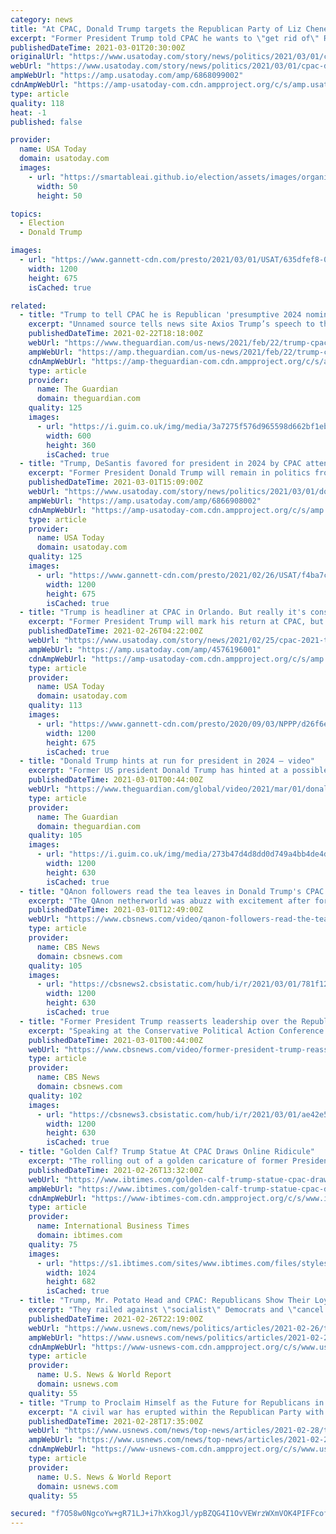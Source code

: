 ```yaml
---
category: news
title: "At CPAC, Donald Trump targets the Republican Party of Liz Cheney and Mitch McConnell"
excerpt: "Former President Trump told CPAC he wants to \"get rid of\" Republicans who oppose him and supported impeachment."
publishedDateTime: 2021-03-01T20:30:00Z
originalUrl: "https://www.usatoday.com/story/news/politics/2021/03/01/cpac-donald-trump-targets-republicans-liz-cheney-mitch-mcconnell/6868099002/"
webUrl: "https://www.usatoday.com/story/news/politics/2021/03/01/cpac-donald-trump-targets-republicans-liz-cheney-mitch-mcconnell/6868099002/"
ampWebUrl: "https://amp.usatoday.com/amp/6868099002"
cdnAmpWebUrl: "https://amp-usatoday-com.cdn.ampproject.org/c/s/amp.usatoday.com/amp/6868099002"
type: article
quality: 118
heat: -1
published: false

provider:
  name: USA Today
  domain: usatoday.com
  images:
    - url: "https://smartableai.github.io/election/assets/images/organizations/usatoday.com-50x50.jpg"
      width: 50
      height: 50

topics:
  - Election
  - Donald Trump

images:
  - url: "https://www.gannett-cdn.com/presto/2021/03/01/USAT/635dfef8-08df-4434-a40c-ee6aea5166ce-AP_Trump_Conservatives.jpg?auto=webp&crop=3788,2131,x1,y95&format=pjpg&width=1200"
    width: 1200
    height: 675
    isCached: true

related:
  - title: "Trump to tell CPAC he is Republican 'presumptive 2024 nominee' – report"
    excerpt: "Unnamed source tells news site Axios Trump’s speech to the rightwing event will have the message ‘I’m still in charge’"
    publishedDateTime: 2021-02-22T18:18:00Z
    webUrl: "https://www.theguardian.com/us-news/2021/feb/22/trump-cpac-republican-presumptive-2024-nominee"
    ampWebUrl: "https://amp.theguardian.com/us-news/2021/feb/22/trump-cpac-republican-presumptive-2024-nominee"
    cdnAmpWebUrl: "https://amp-theguardian-com.cdn.ampproject.org/c/s/amp.theguardian.com/us-news/2021/feb/22/trump-cpac-republican-presumptive-2024-nominee"
    type: article
    provider:
      name: The Guardian
      domain: theguardian.com
    quality: 125
    images:
      - url: "https://i.guim.co.uk/img/media/3a7275f576d965598d662bf1eb376ff03480bacd/0_364_5456_3273/master/5456.jpg?width=300&quality=45&auto=format&fit=max&dpr=2&s=0d6b3d50884a968f7fdefd6c0f54fdb0"
        width: 600
        height: 360
        isCached: true
  - title: "Trump, DeSantis favored for president in 2024 by CPAC attendees"
    excerpt: "Former President Donald Trump will remain in politics from his new home base of Florida, and his followers see Gov. Ron DeSantis as his heir apparent."
    publishedDateTime: 2021-03-01T15:09:00Z
    webUrl: "https://www.usatoday.com/story/news/politics/2021/03/01/donald-trump-ron-desantis-florida-cpac-2024-presidential-poll/6866908002/"
    ampWebUrl: "https://amp.usatoday.com/amp/6866908002"
    cdnAmpWebUrl: "https://amp-usatoday-com.cdn.ampproject.org/c/s/amp.usatoday.com/amp/6866908002"
    type: article
    provider:
      name: USA Today
      domain: usatoday.com
    quality: 125
    images:
      - url: "https://www.gannett-cdn.com/presto/2021/02/26/USAT/f4ba7cdb-aae0-480e-9954-79c279a387db-AP_CPAC_Trump_Statue.jpg?auto=webp&crop=3999,2250,x0,y203&format=pjpg&width=1200"
        width: 1200
        height: 675
        isCached: true
  - title: "Trump is headliner at CPAC in Orlando. But really it's conservative Florida's coming-out party"
    excerpt: "Former President Trump will mark his return at CPAC, but the four-day fest in Orlando is a coming out party for Florida's conservative leaders, too."
    publishedDateTime: 2021-02-26T04:22:00Z
    webUrl: "https://www.usatoday.com/story/news/2021/02/25/cpac-2021-trump-headline-orlando-event-its-also-where-florida-conservatives-gather/4576196001/"
    ampWebUrl: "https://amp.usatoday.com/amp/4576196001"
    cdnAmpWebUrl: "https://amp-usatoday-com.cdn.ampproject.org/c/s/amp.usatoday.com/amp/4576196001"
    type: article
    provider:
      name: USA Today
      domain: usatoday.com
    quality: 113
    images:
      - url: "https://www.gannett-cdn.com/presto/2020/09/03/NPPP/d26f6e2d-4671-4c8e-99ad-4e9347c67ad3-Trump_Speech_86105.jpg-dcd1.JPG?auto=webp&crop=5471,3078,x0,y182&format=pjpg&width=1200"
        width: 1200
        height: 675
        isCached: true
  - title: "Donald Trump hints at run for president in 2024 – video"
    excerpt: "Former US president Donald Trump has hinted at a possible run for president again in 2024 during a speech at the Conservative Political Action Conference [CPAC] in Florida."
    publishedDateTime: 2021-03-01T00:44:00Z
    webUrl: "https://www.theguardian.com/global/video/2021/mar/01/donald-trump-hints-at-run-for-president-in-2024-video?share=facebook"
    type: article
    provider:
      name: The Guardian
      domain: theguardian.com
    quality: 105
    images:
      - url: "https://i.guim.co.uk/img/media/273b47d4d8dd0d749a4bb4de4da0b1ee1d57e9bd/0_139_3374_2025/master/3374.jpg?width=1200&height=630&quality=85&auto=format&fit=crop&overlay-align=bottom%2Cleft&overlay-width=100p&overlay-base64=L2ltZy9zdGF0aWMvb3ZlcmxheXMvdGctZGVmYXVsdC5wbmc&enable=upscale&s=1a543c13dc8e7dd495bd45a3051168af"
        width: 1200
        height: 630
        isCached: true
  - title: "QAnon followers read the tea leaves in Donald Trump's CPAC speech"
    excerpt: "The QAnon netherworld was abuzz with excitement after former President Donald Trump spoke Sunday at the Conservative Political Action Conference in Orlando, Florida. The movement devoted to a variety of conspiracy theories is spreading the notion that Trump will be reinstated as president on March 4 -- this Thursday."
    publishedDateTime: 2021-03-01T12:49:00Z
    webUrl: "https://www.cbsnews.com/video/qanon-followers-read-the-tea-leaves-in-donald-trumps-cpac-comeback-speech/"
    type: article
    provider:
      name: CBS News
      domain: cbsnews.com
    quality: 105
    images:
      - url: "https://cbsnews2.cbsistatic.com/hub/i/r/2021/03/01/781f1259-b3fa-4fdc-8d13-1f5a5677fa16/thumbnail/1200x630/247ea7545a7cdc28795edac686b83072/cbsn-fusion-qanon-followers-read-the-tea-leaves-in-donald-trumps-cpac-comeback-speech-thumbnail-655919-640x360.jpg"
        width: 1200
        height: 630
        isCached: true
  - title: "Former President Trump reasserts leadership over the Republican Party at CPAC"
    excerpt: "Speaking at the Conservative Political Action Conference in Orlando, former President Donald Trump said he wants to unite Republicans and spent time lodging attacks at President Joe Biden. Ed O'Keefe reports on the latest."
    publishedDateTime: 2021-03-01T00:44:00Z
    webUrl: "https://www.cbsnews.com/video/former-president-trump-reasserts-leadership-over-the-republican-party-at-cpac/"
    type: article
    provider:
      name: CBS News
      domain: cbsnews.com
    quality: 102
    images:
      - url: "https://cbsnews3.cbsistatic.com/hub/i/r/2021/03/01/ae42e500-12e8-4be1-bf8a-8011dcb2cf14/thumbnail/1200x630/01416eb33d22e0a88aeaf863f7dbfcc9/0228-en-okeefe-655571-640x360.jpg"
        width: 1200
        height: 630
        isCached: true
  - title: "Golden Calf? Trump Statue At CPAC Draws Online Ridicule"
    excerpt: "The rolling out of a golden caricature of former President Donald Trump at a conservative conference in Florida has brought about an online reaction of biblical proportions. Featuring panels on cancel culture,"
    publishedDateTime: 2021-02-26T13:32:00Z
    webUrl: "https://www.ibtimes.com/golden-calf-trump-statue-cpac-draws-online-ridicule-3152848"
    ampWebUrl: "https://www.ibtimes.com/golden-calf-trump-statue-cpac-draws-online-ridicule-3152848?amp=1"
    cdnAmpWebUrl: "https://www-ibtimes-com.cdn.ampproject.org/c/s/www.ibtimes.com/golden-calf-trump-statue-cpac-draws-online-ridicule-3152848?amp=1"
    type: article
    provider:
      name: International Business Times
      domain: ibtimes.com
    quality: 75
    images:
      - url: "https://s1.ibtimes.com/sites/www.ibtimes.com/files/styles/full/public/2021/02/10/donald-trump-remains-popular-and-powerful-among-republicans.jpg"
        width: 1024
        height: 682
        isCached: true
  - title: "Trump, Mr. Potato Head and CPAC: Republicans Show Their Loyalties"
    excerpt: "They railed against \"socialist\" Democrats and \"cancel culture,\" and wrung their hands over whether Mr. Potato Head would lose his gender identity. They laughed along with Sen. Ted Cruz when the Texas lawmaker joked about his much-derided trip to Cancun during a water and power crisis in his home state."
    publishedDateTime: 2021-02-26T22:19:00Z
    webUrl: "https://www.usnews.com/news/politics/articles/2021-02-26/trump-mr-potato-head-and-cpac-republicans-show-loyalty-to-trump"
    ampWebUrl: "https://www.usnews.com/news/politics/articles/2021-02-26/trump-mr-potato-head-and-cpac-republicans-show-loyalty-to-trump?context=amp"
    cdnAmpWebUrl: "https://www-usnews-com.cdn.ampproject.org/c/s/www.usnews.com/news/politics/articles/2021-02-26/trump-mr-potato-head-and-cpac-republicans-show-loyalty-to-trump?context=amp"
    type: article
    provider:
      name: U.S. News & World Report
      domain: usnews.com
    quality: 55
  - title: "Trump to Proclaim Himself as the Future for Republicans in Speech"
    excerpt: "A civil war has erupted within the Republican Party with establishment figures like Senate minority leader Mitch McConnell eager to put Trump in the rear-view mirror and others, l"
    publishedDateTime: 2021-02-28T17:35:00Z
    webUrl: "https://www.usnews.com/news/top-news/articles/2021-02-28/trump-to-proclaim-himself-as-the-future-for-republicans-in-speech"
    ampWebUrl: "https://www.usnews.com/news/top-news/articles/2021-02-28/trump-to-proclaim-himself-as-the-future-for-republicans-in-speech?context=amp"
    cdnAmpWebUrl: "https://www-usnews-com.cdn.ampproject.org/c/s/www.usnews.com/news/top-news/articles/2021-02-28/trump-to-proclaim-himself-as-the-future-for-republicans-in-speech?context=amp"
    type: article
    provider:
      name: U.S. News & World Report
      domain: usnews.com
    quality: 55

secured: "f7O58w0NgcoYw+gR71LJ+i7hXkogJl/ypBZQG4I1OvVEWrzWXmVOK4PIFFcoflUnY9p9P35WO9dCCJKG5mVexq17bwNNlvIlrL7lLjHCyWOobV+PXrIYpihdXdbB5M7Z5YBiYnCfG7MkRHW9s8EhtNakQhO7y42MK4WWFRuXZgm1M+w29z5tKn8E5DryLKFuEigobLsk9sXoF0d64HTckQCx5Di6OimcyajQcY5obxD5sKXnXIe32EgXTipUiP3YM8K5d+BU23R5CrH6HZ/L8iot2Vc1IW2ea+6yZrY1geIYtdGRSLx6BhUBgVpU8razMQZa29sCDP5ZrpznQK9HKlO1+OGdIRcn0sOLRWg0ud4=;Rlx+09WIGnB0tzRYraw9rQ=="
---
```


